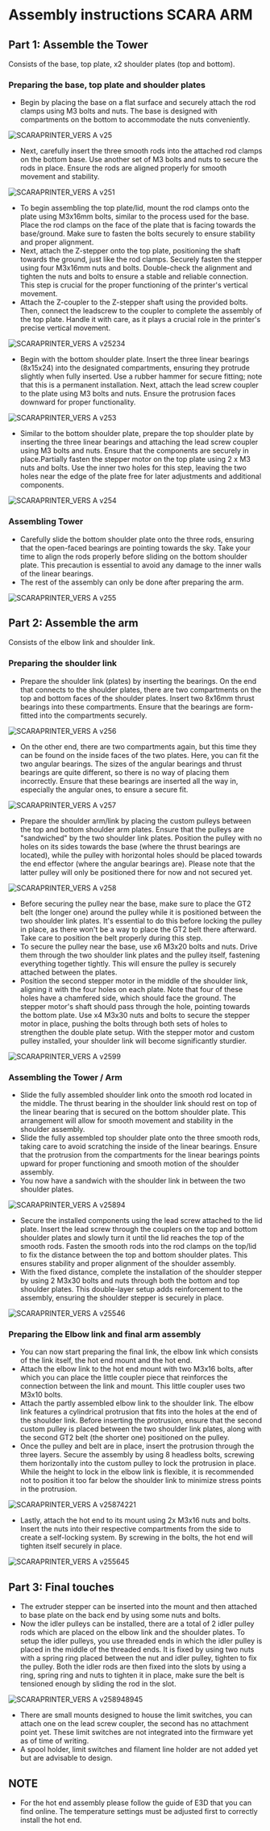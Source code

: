 # Assembly instructions SCARA ARM

## Part 1: Assemble the Tower

Consists of the base, top plate, x2 shoulder plates (top and bottom).

### Preparing the base, top plate and shoulder plates

- Begin by placing the base on a flat surface and securely attach the rod clamps using M3 bolts and nuts. The base is designed with compartments on the bottom to accommodate the nuts conveniently.
    
![SCARAPRINTER_VERS A v25](https://github.com/MigraineMonster/SCARA-Printer-for-Swarm-Robotics/assets/129239045/33a1fb6e-7860-4f78-9d27-ca9864dbd26d)
    
- Next, carefully insert the three smooth rods into the attached rod clamps on the bottom base. Use another set of M3 bolts and nuts to secure the rods in place. Ensure the rods are aligned properly for smooth movement and stability.
    
![SCARAPRINTER_VERS A v251](https://github.com/MigraineMonster/SCARA-Printer-for-Swarm-Robotics/assets/129239045/040c4380-2901-4f6e-a117-88ed8285e183)
    
- To begin assembling the top plate/lid, mount the rod clamps onto the plate using M3x16mm bolts, similar to the process used for the base. Place the rod clamps on the face of the plate that is facing towards the base/ground. Make sure to fasten the bolts securely to ensure stability and proper alignment.
- Next, attach the Z-stepper onto the top plate, positioning the shaft towards the ground, just like the rod clamps. Securely fasten the stepper using four M3x16mm nuts and bolts. Double-check the alignment and tighten the nuts and bolts to ensure a stable and reliable connection. This step is crucial for the proper functioning of the printer's vertical movement.
- Attach the Z-coupler to the Z-stepper shaft using the provided bolts. Then, connect the leadscrew to the coupler to complete the assembly of the top plate. Handle it with care, as it plays a crucial role in the printer's precise vertical movement.
    
![SCARAPRINTER_VERS A v25234](https://github.com/MigraineMonster/SCARA-Printer-for-Swarm-Robotics/assets/129239045/5e521cc0-7241-4324-86b5-1c01203e2056)
    
- Begin with the bottom shoulder plate. Insert the three linear bearings (8x15x24) into the designated compartments, ensuring they protrude slightly when fully inserted. Use a rubber hammer for secure fitting; note that this is a permanent installation. Next, attach the lead screw coupler to the plate using M3 bolts and nuts. Ensure the protrusion faces downward for proper functionality.

![SCARAPRINTER_VERS A v253](https://github.com/MigraineMonster/SCARA-Printer-for-Swarm-Robotics/assets/129239045/cbc832c7-7f70-4778-b0a0-540e6e969698)

- Similar to the bottom shoulder plate, prepare the top shoulder plate by inserting the three linear bearings and attaching the lead screw coupler using M3 bolts and nuts. Ensure that the components are securely in place.Partially fasten the stepper motor on the top plate using 2 x M3 nuts and bolts. Use the inner two holes for this step, leaving the two holes near the edge of the plate free for later adjustments and additional components.

![SCARAPRINTER_VERS A v254](https://github.com/MigraineMonster/SCARA-Printer-for-Swarm-Robotics/assets/129239045/1a0350fb-7821-4102-850f-74267acff434)

### Assembling Tower

- Carefully slide the bottom shoulder plate onto the three rods, ensuring that the open-faced bearings are pointing towards the sky. Take your time to align the rods properly before sliding on the bottom shoulder plate. This precaution is essential to avoid any damage to the inner walls of the linear bearings.
- The rest of the assembly can only be done after preparing the arm.

![SCARAPRINTER_VERS A v255](https://github.com/MigraineMonster/SCARA-Printer-for-Swarm-Robotics/assets/129239045/080fb28b-0c1f-4d08-8a0c-0c8d09384e6d)
## Part 2: Assemble the arm

Consists of the elbow link and shoulder link.

### Preparing the shoulder link

- Prepare the shoulder link (plates) by inserting the bearings. On the end that connects to the shoulder plates, there are two compartments on the top and bottom faces of the shoulder plates. Insert two 8x16mm thrust bearings into these compartments. Ensure that the bearings are form-fitted into the compartments securely.

![SCARAPRINTER_VERS A v256](https://github.com/MigraineMonster/SCARA-Printer-for-Swarm-Robotics/assets/129239045/a50f31e8-91f8-4889-8d11-862ff2409458)

- On the other end, there are two compartments again, but this time they can be found on the inside faces of the two plates. Here, you can fit the two angular bearings. The sizes of the angular bearings and thrust bearings are quite different, so there is no way of placing them incorrectly. Ensure that these bearings are inserted all the way in, especially the angular ones, to ensure a secure fit.

![SCARAPRINTER_VERS A v257](https://github.com/MigraineMonster/SCARA-Printer-for-Swarm-Robotics/assets/129239045/6c565291-668f-4d08-a90c-aae14bcae32e)

- Prepare the shoulder arm/link by placing the custom pulleys between the top and bottom shoulder arm plates. Ensure that the pulleys are "sandwiched" by the two shoulder link plates. Position the pulley with no holes on its sides towards the base (where the thrust bearings are located), while the pulley with horizontal holes should be placed towards the end effector (where the angular bearings are). Please note that the latter pulley will only be positioned there for now and not secured yet.
    
![SCARAPRINTER_VERS A v258](https://github.com/MigraineMonster/SCARA-Printer-for-Swarm-Robotics/assets/129239045/9a30b5b8-942f-4658-b0dd-a6bf4a0ae480)
    
- Before securing the pulley near the base, make sure to place the GT2 belt (the longer one) around the pulley while it is positioned between the two shoulder link plates. It's essential to do this before locking the pulley in place, as there won't be a way to place the GT2 belt there afterward. Take care to position the belt properly during this step.
- To secure the pulley near the base, use x6 M3x20 bolts and nuts. Drive them through the two shoulder link plates and the pulley itself, fastening everything together tightly. This will ensure the pulley is securely attached between the plates.
- Position the second stepper motor in the middle of the shoulder link, aligning it with the four holes on each plate. Note that four of these holes have a chamfered side, which should face the ground. The stepper motor's shaft should pass through the hole, pointing towards the bottom plate. Use x4 M3x30 nuts and bolts to secure the stepper motor in place, pushing the bolts through both sets of holes to strengthen the double plate setup. With the stepper motor and custom pulley installed, your shoulder link will become significantly sturdier.
    
![SCARAPRINTER_VERS A v2599](https://github.com/MigraineMonster/SCARA-Printer-for-Swarm-Robotics/assets/129239045/09d0beb2-096c-43cd-b092-2df850ceaa9d)
    

### Assembling the Tower / Arm

- Slide the fully assembled shoulder link onto the smooth rod located in the middle. The thrust bearing in the shoulder link should rest on top of the linear bearing that is secured on the bottom shoulder plate. This arrangement will allow for smooth movement and stability in the shoulder assembly.
- Slide the fully assembled top shoulder plate onto the three smooth rods, taking care to avoid scratching the inside of the linear bearings. Ensure that the protrusion from the compartments for the linear bearings points upward for proper functioning and smooth motion of the shoulder assembly.
- You now have a sandwich with the shoulder link in between the two shoulder plates.

![SCARAPRINTER_VERS A v25894](https://github.com/MigraineMonster/SCARA-Printer-for-Swarm-Robotics/assets/129239045/2b99ad63-8cfa-442e-b6b9-e94b91c7ea55)

- Secure the installed components using the lead screw attached to the lid plate. Insert the lead screw through the couplers on the top and bottom shoulder plates and slowly turn it until the lid reaches the top of the smooth rods. Fasten the smooth rods into the rod clamps on the top/lid to fix the distance between the top and bottom shoulder plates. This ensures stability and proper alignment of the shoulder assembly.
- With the fixed distance, complete the installation of the shoulder stepper by using 2 M3x30 bolts and nuts through both the bottom and top shoulder plates. This double-layer setup adds reinforcement to the assembly, ensuring the shoulder stepper is securely in place.

![SCARAPRINTER_VERS A v25546](https://github.com/MigraineMonster/SCARA-Printer-for-Swarm-Robotics/assets/129239045/667d04d5-a353-4570-8813-91e95ce3c560)

### Preparing the Elbow link and final arm assembly

- You can now start preparing the final link, the elbow link which consists of the link itself, the hot end mount and the hot end.
- Attach the elbow link to the hot end mount with two M3x16 bolts, after which you can place the little coupler piece that reinforces the connection between the link and mount. This little coupler uses two M3x10 bolts.
- Attach the partly assembled elbow link to the shoulder link. The elbow link features a cylindrical protrusion that fits into the holes at the end of the shoulder link. Before inserting the protrusion, ensure that the second custom pulley is placed between the two shoulder link plates, along with the second GT2 belt (the shorter one) positioned on the pulley.
- Once the pulley and belt are in place, insert the protrusion through the three layers. Secure the assembly by using 8 headless bolts, screwing them horizontally into the custom pulley to lock the protrusion in place. While the height to lock in the elbow link is flexible, it is recommended not to position it too far below the shoulder link to minimize stress points in the protrusion.

![SCARAPRINTER_VERS A v25874221](https://github.com/MigraineMonster/SCARA-Printer-for-Swarm-Robotics/assets/129239045/68605c11-a437-46f6-8f24-05653eeb8502)

- Lastly, attach the hot end to its mount using 2x M3x16 nuts and bolts. Insert the nuts into their respective compartments from the side to create a self-locking system. By screwing in the bolts, the hot end will tighten itself securely in place.

![SCARAPRINTER_VERS A v255645](https://github.com/MigraineMonster/SCARA-Printer-for-Swarm-Robotics/assets/129239045/b1fccc90-1506-4c74-ac2a-18132d2d248d)

## Part 3: Final touches

- The extruder stepper can be inserted into the mount and then attached to base plate on the back end by using some nuts and bolts.
- Now the idler pulleys can be installed, there are a total of 2 idler pulley rods which are placed on the elbow link and the shoulder plates. To setup the idler pulleys, you use threaded ends in which the idler pulley is placed in the middle of the threaded ends. It is fixed by using two nuts with a spring ring placed between the nut and idler pulley, tighten to fix the pulley. Both the idler rods are then fixed into the slots by using a ring, spring ring and nuts to tighten it in place, make sure the belt is tensioned enough by sliding the rod in the slot.

![SCARAPRINTER_VERS A v258948945](https://github.com/MigraineMonster/SCARA-Printer-for-Swarm-Robotics/assets/129239045/b14d72e5-a114-4399-81c4-4ff006d5cfaf)

- There are small mounts designed to house the limit switches, you can attach one on the lead screw coupler, the second has no attachment point yet. These limit switches are not integrated into the firmware yet as of time of writing.
- A spool holder, limit switches and filament line holder are not added yet but are advisable to design.

## NOTE
- For the hot end assembly please follow the guide of E3D that you can find online. The temperature settings must be adjusted first to correctly install the hot end.
